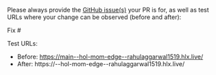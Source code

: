 Please always provide the [GitHub issue(s)](../issues) your PR is for, as well as test URLs where your change can be observed (before and after):

Fix #<gh-issue-id>

Test URLs:
- Before: https://main--hol-mom-edge--rahulaggarwal1519.hlx.live/
- After: https://<branch>--hol-mom-edge--rahulaggarwal1519.hlx.live/
